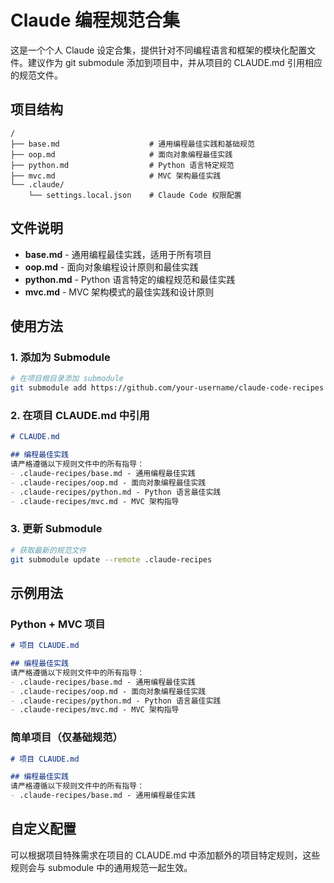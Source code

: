 # Claude 编程规范合集

这是一个个人 Claude 设定合集，提供针对不同编程语言和框架的模块化配置文件。建议作为 git submodule 添加到项目中，并从项目的 CLAUDE.md 引用相应的规范文件。

## 项目结构

```
/
├── base.md                    # 通用编程最佳实践和基础规范
├── oop.md                     # 面向对象编程最佳实践
├── python.md                  # Python 语言特定规范
├── mvc.md                     # MVC 架构最佳实践
└── .claude/
    └── settings.local.json    # Claude Code 权限配置
```

## 文件说明

- **base.md** - 通用编程最佳实践，适用于所有项目
- **oop.md** - 面向对象编程设计原则和最佳实践
- **python.md** - Python 语言特定的编程规范和最佳实践
- **mvc.md** - MVC 架构模式的最佳实践和设计原则

## 使用方法

### 1. 添加为 Submodule
```bash
# 在项目根目录添加 submodule
git submodule add https://github.com/your-username/claude-code-recipes .claude-recipes
```

### 2. 在项目 CLAUDE.md 中引用
```markdown
# CLAUDE.md

## 编程最佳实践
请严格遵循以下规则文件中的所有指导：
- .claude-recipes/base.md - 通用编程最佳实践
- .claude-recipes/oop.md - 面向对象编程最佳实践
- .claude-recipes/python.md - Python 语言最佳实践
- .claude-recipes/mvc.md - MVC 架构指导
```

### 3. 更新 Submodule
```bash
# 获取最新的规范文件
git submodule update --remote .claude-recipes
```

## 示例用法

### Python + MVC 项目
```markdown
# 项目 CLAUDE.md

## 编程最佳实践
请严格遵循以下规则文件中的所有指导：
- .claude-recipes/base.md - 通用编程最佳实践
- .claude-recipes/oop.md - 面向对象编程最佳实践
- .claude-recipes/python.md - Python 语言最佳实践
- .claude-recipes/mvc.md - MVC 架构指导
```

### 简单项目（仅基础规范）
```markdown
# 项目 CLAUDE.md

## 编程最佳实践
请严格遵循以下规则文件中的所有指导：
- .claude-recipes/base.md - 通用编程最佳实践
```

## 自定义配置

可以根据项目特殊需求在项目的 CLAUDE.md 中添加额外的项目特定规则，这些规则会与 submodule 中的通用规范一起生效。